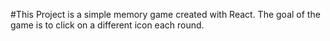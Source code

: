 #This Project is a simple memory game created with React. The goal of the game is to click on a different icon each round.
